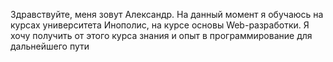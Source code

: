 Здравствуйте, меня зовут Александр. На данный момент я обучаюсь на курсах университета Инополис, на курсе основы Web-разработки. Я хочу получить от этого курса знания и опыт в программирование для дальнейшего пути
